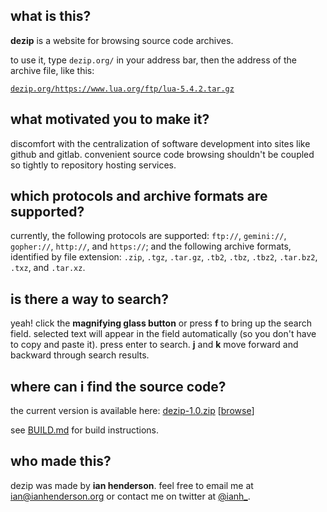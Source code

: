 ## what is this?

**dezip** is a website for browsing source code archives.

to use it, type `dezip.org/` in your address bar, then the address of the archive file, like this:

[`dezip.org/https://www.lua.org/ftp/lua-5.4.2.tar.gz`](https://dezip.org/https://www.lua.org/ftp/lua-5.4.2.tar.gz)

## what motivated you to make it?

discomfort with the centralization of software development into sites like github and gitlab.  convenient source code browsing shouldn't be coupled so tightly to repository hosting services.

## which protocols and archive formats are supported?

currently, the following protocols are supported: `ftp://`, `gemini://`, `gopher://`, `http://`, and `https://`; and the following archive formats, identified by file extension: `.zip`, `.tgz`, `.tar.gz`, `.tb2`, `.tbz`, `.tbz2`, `.tar.bz2`, `.txz`, and `.tar.xz`.

## is there a way to search?

yeah!  click the **magnifying glass button** or press **f** to bring up the search field.  selected text will appear in the field automatically (so you don't have to copy and paste it).  press enter to search.  **j** and **k** move forward and backward through search results.

## where can i find the source code?

the current version is available here: [dezip-1.0.zip](https://dezip.org/dezip-1.0.zip) [[browse](https://dezip.org/https://dezip.org/dezip-1.0.zip)]

see [BUILD.md](BUILD.md) for build instructions.

## who made this?

dezip was made by **ian henderson**.  feel free to email me at [ian@ianhenderson.org](mailto:ian@ianhenderson.org) or contact me on twitter at [@ianh_](https://twitter.com/ianh_).
